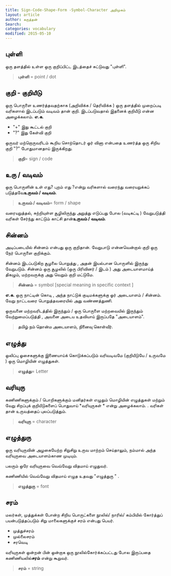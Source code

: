 ```yaml
---
title: Sign-Code-Shape-Form -Symbol-Character அறிமுகம்
layout: article 
author: கருத்தன்
Search:  
categories: vocabulary
modified: 2015-05-10
---
```


புள்ளி 
-- 
ஒரு தளத்தில் உள்ள ஒரு குறிப்பிட்ட இடத்தைச் சுட்டுவது "புள்ளி". 

>**புள்ளி** = point / dot 

குறி - குறியீடு 
-- 
ஒரு பொருளை உணர்த்தவதற்காக (அறிவிக்க / தெரிவிக்க ) ஒரு தளத்தில் முறைப்படி வரிகளால் இடப்படும் வடிவம் தான் குறி. இடப்படுவதால் இதனைக் குறியீடு என்ன அழைக்கலாம். **எ.க.** 

- "+" இது கூட்டல் குறி 
- "?" இது கேள்வி குறி 

ஒருவர் மற்றொருவரிடம் கூறிய சொற்தொடர் ஓர் வினா என்பதை உணர்த்த ஒரு சிறிய குறி "?" போதுமானதாய் இருக்கிறது. 

>**குறி**= sign / code 

உரு / வடிவம் 
-- 
ஒரு பொருளின் உள் எது? புறம் எது ?என்று வரிகளால் வரைந்து வரையறுக்கப் படுத்தவே**உருவம் / வடிவம்**. 

>**உருவம் / வடிவம்**= form / shape 

வரையறுத்தல், சுற்றியுள்ள சூழிலிருந்து அறுத்து எடுப்பது போல (வடிகட்டி ) வேறுபடுத்தி வரிகள் சேர்ந்து காட்டும் காட்சி தான்**உருவம் / வடிவம்**. 

சின்னம் 
-- 
அடிப்படையில் சின்னம் என்பது ஒரு குறிதான். வேறுபாடு என்னவென்றால் குறி ஒரு நேர் பொருளை குறிக்கும். 

சின்னம் இடப்படுகிற சூழலை பொறுத்து , அதன் இயல்பான பொருளில் இருந்து வேறுபடும். சின்னம் ஒரு சூழலில் (ஒரு பிரிவினர் / இடம் ) அது அடையாளமாய்த் திகழும், மற்றவருக்கு அது வெறும் குறி மட்டுமே. 

>**சின்னம்** = symbol [special meaning in specific context ] 

**எ.க.** 
ஒரு நாட்டின் கொடி , அந்த நாட்டுக் குடிமக்களுக்கு ஓர் அடையாளம் / சின்னம். 
வேறு நாட்டவரை பொறுத்தவரையில் அது வண்ணத்துணி. 

ஒருவனை மற்றவரிடத்தில் இருந்தும் / ஒரு பொருளை மற்றவையில் இருந்தும் 
வேற்றுமைப்படுத்தி , அவனை அடைய உதவியாய் இருப்பதே "அடையாளம்". 

>**தமிழ் நம் தொன்ம அடையாளம், நினைவு கொள்வீர்.** 

எழுத்து 
-- 
ஒலிப்பு ஓசைகளுக்கு இணையாய்க் கொடுக்கப்படும் வரிவடிவமே (குறியீடுயே / உருவமே ) ஒரு மொழியின் எழுத்துகள். 

>**எழுத்து**= Letter 

வரியுரு 
-- 
கணிணிகளுக்கும் / பொறிகளுக்கும் மனிதர்கள் எழுதும் மொழியின் எழுத்துகள் மற்றும் வேறு சிறப்புக் குறியீடுகளைப் பொதுவாய் *வரியுருகள் * என்று அழைக்கலாம். 
. 
வரிகள் தான் உருவத்தைப் புலப்படுத்தும். 

>**வரியுரு** = character 


எழுத்துரு 
-- 
ஒரு வரியுருவின் அழகையேற்ற சிறுசிறு உருவ மாற்றம் செய்தாலும், 
நம்மால் அந்த வரியுருவை அடையாளம்காண முடியும். 

பலரும் ஒரே வரியுருவை வெவ்வேறு விதமாய் எழுதுவர். 

கணிணியில் வெவ்வேறு விதமாய் எழுத உதவது "எழுத்துரு " . 

>**எழுத்துரு** = font 



சரம் 
-- 
மலர்கள், முத்துக்கள் போன்ற சிறிய பொருட்களை நூலில்/ நாரில்/ கம்பியில் 
கோர்த்துப் பயன்படுத்தப்படும் சிறு மாலைகளுக்குச் சரம் என்பது பெயர். 

- முத்துச்சரம் 
- முல்லைசரம் 
- சரவெடி 

வரியுருகள் ஒன்றன் பின் ஒன்றாக ஒரு நூலில்கோர்க்கப்பட்டது போல இருப்பதை 
கணிணியலில்**சரம்** என்று கூறுவர். 

>**சரம்** = string 
